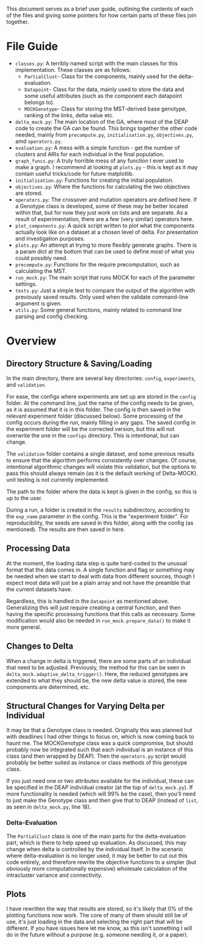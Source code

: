 This document serves as a brief user guide, outlining the contents of each of the files and giving some pointers for how certain parts of these files join together.

# File Guide
* `classes.py`: A terribly named script with the main classes for this implementation. These classes are as follows:
    * `PartialClust`- Class for the components, mainly used for the delta-evaluation.
    * `Datapoint`- Class for the data, mainly used to store the data and some useful attributes (such as the component each datapoint belongs to).
    * `MOCKGenotype`- Class for storing the MST-derived base genotype, ranking of the links, delta value etc.
* `delta_mock.py`: The main location of the GA, where most of the DEAP code to create the GA can be found. This brings together the other code needed, mainly from `precompute.py`, `initialisation.py`, `objectives.py`, amd `operators.py`.
* `evaluation.py`: A mess with a simple function - get the number of clusters and ARIs for each individual in the final population.
* `graph_funcs.py`: A truly horrible mess of any function I ever used to make a graph. I recommend at looking at `plots.py` - this is kept as it may contain useful tricks/code for future matplotlib.
* `initialisation.py`: Functions for creating the initial population.
* `objectives.py`: Where the functions for calculating the two objectives are stored.
* `operators.py`: The crossover and mutation operators are defined here. If a Genotype class is developed, some of these may be better located within that, but for now they just work on lists and are separate. As a result of experimentation, there are a few (very similar) operators here.
* `plot_components.py`: A quick script written to plot what the components actually look like on a dataset at a chosen level of delta. For presentation and investigation purposes.
* `plots.py`: An attempt at trying to more flexibly generate graphs. There is a param dict at the bottom that can be used to define most of what you could possibly need.
* `precompute.py`: Functions for the require precomputation, such as calculating the MST.
* `run_mock.py`: The main script that runs MOCK for each of the parameter settings.
* `tests.py`: Just a simple test to compare the output of the algorithm with previously saved results. Only used when the validate command-line argument is given.
* `utils.py`: Some general functions, mainly related to command line parsing and config checking.

# Overview
## Directory Structure & Saving/Loading
In the main directory, there are several key directories: `config`, `experiments`, and `validation`.

For ease, the configs where experiments are set up are stored in the `config` folder. At the command line, just the name of the config needs to be given, as it is assumed that it is in this folder. The config is then saved in the relevant experiment folder (discussed below). Some processing of the config occurs during the run, mainly filling in any gaps. The saved config in the experiment folder will be the corrected version, but this will not overwrite the one in the `configs` directory. This is intentional, but can change.

The `validation` folder contains a single dataset, and some previous results to ensure that the algorithm performs consistently over changes. Of course, intentional algorithmic changes will violate this validation, but the options to pass this should always remain (as it is the default working of Delta-MOCK). unit testing is not currently implemented.

The path to the folder where the data is kept is given in the config, so this is up to the user.

During a run, a folder is created in the `results` subdirectory, according to the `exp_name` parameter in the config. This is the "experiment folder". For reproducibility, the seeds are saved in this folder, along with the config (as mentioned). The results are then saved in here.


## Processing Data
At the moment, the loading data step is quite hard-coded to the unusual format that the data comes in. A single function and flag or something may be needed when we start to deal with data from different sources, though I expect most data will just be a plain array and not have the preamble that the current datasets have.

Regardless, this is handled in the `Datapoint` as mentioned above. Generalizing this will just require creating a central function, and then having the specific processing functions that this calls as necessary. Some modification would also be needed in `run_mock.prepare_data()` to make it more general.


## Changes to Delta
When a change in delta is triggered, there are some parts of an individual that need to be adjusted. Previously, the method for this can be seen in `delta_mock.adaptive_delta_trigger()`. Here, the reduced genotypes are extended to what they should be, the new delta value is stored, the new components are determined, etc.


## Structural Changes for Varying Delta per Individual
It may be that a Genotype class is needed. Originally this was planned but with deadlines I had other things to focus on, which is now coming back to haunt me. The MOCKGenotype class was a quick compromise, but should probably now be integrated such that each individual is an instance of this class (and then wrapped by DEAP). Then the `operators.py` script would probably be better suited as instance or class methods of this genotype class.

If you just need one or two attributes available for the individual, these can be specified in the DEAP individual creator (at the top of `delta_mock.py`). If more functionality is needed (which will 99% be the case), then you'll need to just make the Genotype class and then give that to DEAP (instead of `list`, as seen in `delta_mock.py`, line 18).


### Delta-Evaluation
The `PartialClust` class is one of the main parts for the delta-evaluation part, which is there to help speed up evaluation. As discussed, this may change when delta is controlled by the individual itself. In the scenario where delta-evaluation is no longer used, it may be better to cut out this code entirely, and therefore rewrite the objective functions to a simpler (but obviously more computationally expensive) wholesale calculation of the intracluster variance and connectivity.


## Plots
I have rewritten the way that results are stored, so it's likely that 0% of the plotting functions now work. The core of many of them should still be of use, it's just loading in the data and selecting the right part that will be different. If you have issues here let me know, as this isn't something I will do in the future without a purpose (e.g. someone needing it, or a paper).